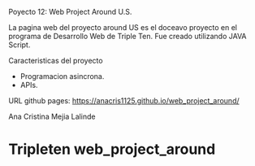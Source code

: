 Poyecto 12: Web Project Around U.S.

La pagina web del proyecto around US es el doceavo proyecto en el programa de Desarrollo Web de Triple Ten. Fue creado utilizando JAVA Script.

Caracteristicas del proyecto

- Programacion asincrona.
- APIs.



URL github pages: https://anacris1125.github.io/web_project_around/

Ana Cristina Mejia Lalinde

# Tripleten web_project_around
